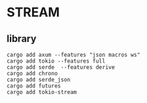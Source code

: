 # STREAM

## library
    cargo add axum --features "json macros ws"
    cargo add tokio --features full
    cargo add serde  --features derive
    cargo add chrono
    cargo add serde_json
    cargo add futures
    cargo add tokio-stream